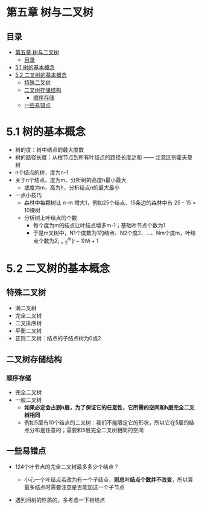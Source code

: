 # 第五章 树与二叉树

## 目录
- [第五章 树与二叉树](#第五章-树与二叉树)
  - [目录](#目录)
- [5.1 树的基本概念](#51-树的基本概念)
- [5.2 二叉树的基本概念](#52-二叉树的基本概念)
  - [特殊二叉树](#特殊二叉树)
  - [二叉树存储结构](#二叉树存储结构)
    - [顺序存储](#顺序存储)
  - [一些易错点](#一些易错点)

# 5.1 树的基本概念

- 树的度：树中结点的最大度数
- 树的路径长度：从根节点到所有叶结点的路径长度之和 —— 注意区别霍夫曼树
- n个结点的树，度为n-1
- 关于n个结点、度为m、分析树的高度h最小最大
  - 或度为m，高为h，分析结点n的最大最小
- 一点小技巧
  - 森林中每颗树让 n-m 增大1，例如25个结点、15条边的森林中有 25 - 15 = 10棵树
  - 分析树上叶结点的个数
    - 每个度为m的结点让叶结点增多m-1；基础叶节点个数为1
    - 于是m叉树中，N1个度数为1的结点、N2个度2、...、Nm个度m，叶结点个数为$\Sigma^m_{i=2}(i-1)Ni+1$

# 5.2 二叉树的基本概念

## 特殊二叉树

- 满二叉树
- 完全二叉树
- 二叉排序树
- 平衡二叉树
- 正则二叉树：结点的子结点树为0或2

## 二叉树存储结构

### 顺序存储

- 完全二叉树
- 一般二叉树
  - **如果必定会占到h层，为了保证它的任意性，它所需的空间和h层完全二叉树相同**
  - 例如5层有10个结点的二叉树：我们不能限定它的形状，所以它在5层的结点分布是任意的；需要和5层完全二叉树相同的空间

## 一些易错点

- 124个叶节点的完全二叉树最多多少个结点？
  - 小心一个叶结点若改为有一个子结点，**则总叶结点个数并不改变**，所以算最多结点时需要注意是否能加这一个子节点

- 遇到问树的性质的，多考虑一下根结点